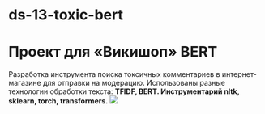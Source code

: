 # ds-13-toxic-bert
# Проект для «Викишоп» BERT

Разработка инструмента поиска токсичных комментариев в интернет-магазине для отправки на модерацию.
Использованы разные технологии обработки текста: **TFIDF, BERT. Инструментарий nltk, sklearn, torch, transformers.**
![](/yp-data-science/media/ds-13-01.png '')

